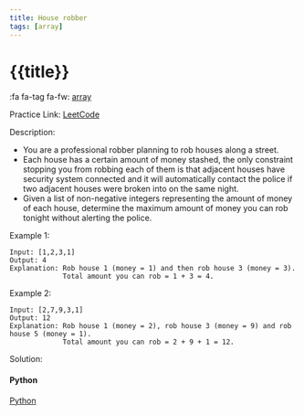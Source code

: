 ```yaml
---
title: House robber
tags: [array]
---
```


# {{title}}

:fa fa-tag fa-fw: [array]({{tagspath}}/array)

Practice Link: [LeetCode](https://leetcode.com/problems/house-robber/)

Description:

- You are a professional robber planning to rob houses along a street.
- Each house has a certain amount of money stashed, the only constraint stopping you from robbing each of them is that adjacent houses have security system connected and it will automatically contact the police if two adjacent houses were broken into on the same night.
- Given a list of non-negative integers representing the amount of money of each house, determine the maximum amount of money you can rob tonight without alerting the police.

Example 1:

```text
Input: [1,2,3,1]
Output: 4
Explanation: Rob house 1 (money = 1) and then rob house 3 (money = 3).
             Total amount you can rob = 1 + 3 = 4.
```

Example 2:

```text
Input: [2,7,9,3,1]
Output: 12
Explanation: Rob house 1 (money = 2), rob house 3 (money = 9) and rob house 5 (money = 1).
             Total amount you can rob = 2 + 9 + 1 = 12.

```

Solution:

<!-- tabs:start -->
#### **Python**

[Python](../pycode/array/house-robber.py ':include :type=code')
<!-- tabs:end -->